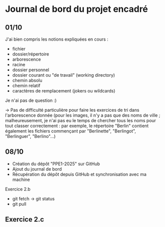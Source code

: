 # Journal de bord du projet encadré

## 01/10
J'ai bien compris les notions expliquées en cours :

- fichier
- dossier/répertoire
- arborescence
- racine
- dossier personnel
- dossier courant ou "de travail" (working directory)
- chemin absolu
- chemin relatif
- caractères de remplacement (jokers ou wildcards)

Je n'ai pas de question :) 

&rarr; Pas de difficulté particulière pour faire les exercices de tri dans l'arborescence donnée (pour les images, il n'y a pas que des noms de ville ; malheureusement, je n'ai pas eu le temps de chercher tous les noms pour tout classer correctement : par exemple, le répertoire "Berlin" contient également les fichiers commençant par "Berlinette", "Berlingot", "Berlinguer", "Berlino"...)

## 08/10

- Création du dépôt "PPE1-2025" sur GitHub
- Ajout du journal de bord 
- Récupération du dépôt depuis GitHub et synchronisation avec ma machine

Exercice 2.b
- git fetch &rarr; git status
- git pull 

Exercice 2.c
- 